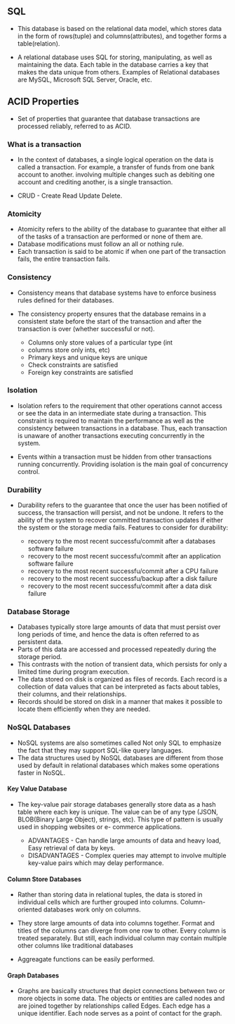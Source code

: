 ## SQL
- This database is based on the relational data model, which stores data in the form of rows(tuple) and columns(attributes), and together forms a table(relation).

- A relational database uses SQL for storing, manipulating, as well as maintaining the data. Each table in the database carries a key that makes the data unique from others. Examples of  Relational databases are MySQL, Microsoft SQL Server, Oracle, etc.

## ACID Properties
 
- Set of properties that guarantee that database transactions are processed reliably, referred to as ACID.

### What is a transaction
- In the context of databases, a single logical operation on the data is called a transaction. For example, a transfer of funds from one bank account to another. involving multiple changes such as debiting one account and crediting another, is a single transaction.

- CRUD - Create Read Update Delete.

### Atomicity
- Atomicity refers to the ability of the database to guarantee that either all of the tasks of a transaction are performed or none of them are.
- Database modifications must follow an all or nothing rule.
- Each transaction is said to be atomic if when one part of the transaction fails, the entire transaction fails.

### Consistency
- Consistency means that database systems have to enforce business rules defined for their databases.
- The consistency property ensures that the database remains in a consistent state before the start of the transaction and after the transaction is over (whether successful or not).
    
    - Columns only store values of a particular type (int
    - columns store only ints, etc)
    - Primary keys and unique keys are unique
    - Check constraints are satisfied
    - Foreign key constraints are satisfied
    
### Isolation 
- Isolation refers to the requirement that other operations cannot access or see the data in an intermediate state during a transaction. This constraint is required to maintain the performance as well as the consistency between transactions in a database. Thus, each transaction is unaware of another transactions executing concurrently in the system.

- Events within a transaction must be hidden from other transactions running concurrently. Providing isolation is the main goal of concurrency control.


### Durability

- Durability refers to the guarantee that once the user has been notified of success, the transaction will persist, and not be undone. It refers to the ability of the system to recover committed transaction updates if either the system or the storage media fails. Features to consider for durability:

    - recovery to the most recent successfu/commit after a databases software failure
    - recovery to the most recent successfu/commit after an application software failure
    - recovery to the most recent successfu/commit after a CPU failure
    - recovery to the most recent successfu/backup after a disk failure
    - recovery to the most recent successfu/commit after a data disk failure

### Database Storage
- Databases typically store large amounts of data that must persist over long periods of time, and hence the data is often referred to as persistent data. 
- Parts of this data are accessed and processed repeatedly during the storage period. 
- This contrasts with the notion of transient data, which persists for only a limited time during program execution.
- The data stored on disk is organized as files of records. Each record is a collection of data values that can be interpreted as facts about tables, their columns, and their relationships.
- Records should be stored on disk in a manner that makes it possible to locate them efficiently when they are needed.

### NoSQL Databases
- NoSQL systems are also sometimes called Not only SQL to emphasize the fact that they may support SQL-Iike query languages.
- The data structures used by NoSQL databases are different from those used by default in relational databases which makes some operations faster in NoSQL.

#### Key Value Database
- The key-value pair storage databases generally store data as a hash table where each key is unique. The value can be of any type (JSON, BLOB(Binary Large Object), strings, etc). This type of pattern is usually used in shopping websites or e- commerce applications.

    - ADVANTAGES - Can handle large amounts of data and heavy load, Easy retrieval of data by keys.
    - DISADVANTAGES - Complex queries may attempt to involve multiple key-value pairs which may delay performance.

#### Column Store Databases
- Rather than storing data in relational tuples, the data is stored in individual cells which are further grouped into columns. Column-oriented databases work only on columns.

- They store large amounts of data into columns together. Format and titles of the columns can diverge from one row to other. Every column is treated separately. But still, each individual column may contain multiple other columns like traditional databases

- Aggreagate functions can be easily performed.

#### Graph Databases
- Graphs are basically structures that depict connections between two or more objects in some data. The objects or entities are called nodes and are joined together by relationships called Edges. Each edge has a unique identifier. Each node serves as a point of contact for the graph.